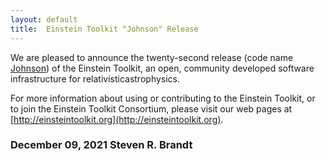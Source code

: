 ```yaml
---
layout: default
title:  Einstein Toolkit "Johnson" Release
---
```

We are pleased to announce the twenty-second release (code name
[Johnson](https://en.wikipedia.org/wiki/Katherine_Johnson)) of the
Einstein Toolkit, an open, community developed software infrastructure for
relativisticastrophysics.

For more information about using or contributing to the Einstein Toolkit, or to
join the Einstein Toolkit Consortium, please visit our web pages at
[http://einsteintoolkit.org](http://einsteintoolkit.org).

### December 09, 2021 Steven R. Brandt
